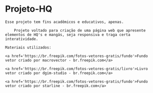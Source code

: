 # Projeto-HQ

    Esse projeto tem fins acadêmicos e educativos, apenas.

        Projeto voltado para criação de uma página web que apresente elementos de HQ's e mangás, seja responsiva e traga certa interatividade.

    Materiais utilizados: 
    
    <a href='https://br.freepik.com/fotos-vetores-gratis/fundo'>Fundo vetor criado por macrovector - br.freepik.com</a>

    <a href='https://br.freepik.com/fotos-vetores-gratis/livro'>Livro vetor criado por dgim-studio - br.freepik.com</a>

    <a href='https://br.freepik.com/fotos-vetores-gratis/fundo'>Fundo vetor criado por starline - br.freepik.com</a>
